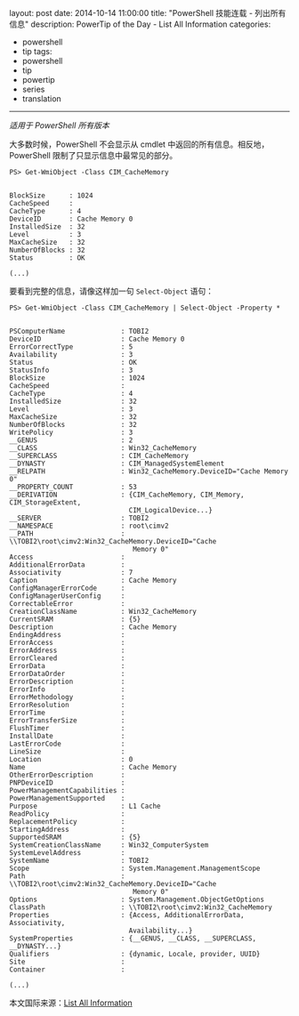 layout: post
date: 2014-10-14 11:00:00
title: "PowerShell 技能连载 - 列出所有信息"
description: PowerTip of the Day - List All Information
categories:
- powershell
- tip
tags:
- powershell
- tip
- powertip
- series
- translation
---
_适用于 PowerShell 所有版本_

大多数时候，PowerShell 不会显示从 cmdlet 中返回的所有信息。相反地，PowerShell 限制了只显示信息中最常见的部分。

    PS> Get-WmiObject -Class CIM_CacheMemory
    
    
    BlockSize      : 1024
    CacheSpeed     : 
    CacheType      : 4
    DeviceID       : Cache Memory 0
    InstalledSize  : 32
    Level          : 3
    MaxCacheSize   : 32
    NumberOfBlocks : 32
    Status         : OK
    
    (...)
    

要看到完整的信息，请像这样加一句 `Select-Object` 语句：

    PS> Get-WmiObject -Class CIM_CacheMemory | Select-Object -Property *
    
    
    PSComputerName              : TOBI2
    DeviceID                    : Cache Memory 0
    ErrorCorrectType            : 5
    Availability                : 3
    Status                      : OK
    StatusInfo                  : 3
    BlockSize                   : 1024
    CacheSpeed                  : 
    CacheType                   : 4
    InstalledSize               : 32
    Level                       : 3
    MaxCacheSize                : 32
    NumberOfBlocks              : 32
    WritePolicy                 : 3
    __GENUS                     : 2
    __CLASS                     : Win32_CacheMemory
    __SUPERCLASS                : CIM_CacheMemory
    __DYNASTY                   : CIM_ManagedSystemElement
    __RELPATH                   : Win32_CacheMemory.DeviceID="Cache Memory 0"
    __PROPERTY_COUNT            : 53
    __DERIVATION                : {CIM_CacheMemory, CIM_Memory, CIM_StorageExtent, 
                                  CIM_LogicalDevice...}
    __SERVER                    : TOBI2
    __NAMESPACE                 : root\cimv2
    __PATH                      : \\TOBI2\root\cimv2:Win32_CacheMemory.DeviceID="Cache
                                   Memory 0"
    Access                      : 
    AdditionalErrorData         : 
    Associativity               : 7
    Caption                     : Cache Memory
    ConfigManagerErrorCode      : 
    ConfigManagerUserConfig     : 
    CorrectableError            : 
    CreationClassName           : Win32_CacheMemory
    CurrentSRAM                 : {5}
    Description                 : Cache Memory
    EndingAddress               : 
    ErrorAccess                 : 
    ErrorAddress                : 
    ErrorCleared                : 
    ErrorData                   : 
    ErrorDataOrder              : 
    ErrorDescription            : 
    ErrorInfo                   : 
    ErrorMethodology            : 
    ErrorResolution             : 
    ErrorTime                   : 
    ErrorTransferSize           : 
    FlushTimer                  : 
    InstallDate                 : 
    LastErrorCode               : 
    LineSize                    : 
    Location                    : 0
    Name                        : Cache Memory
    OtherErrorDescription       : 
    PNPDeviceID                 : 
    PowerManagementCapabilities : 
    PowerManagementSupported    : 
    Purpose                     : L1 Cache
    ReadPolicy                  : 
    ReplacementPolicy           : 
    StartingAddress             : 
    SupportedSRAM               : {5}
    SystemCreationClassName     : Win32_ComputerSystem
    SystemLevelAddress          : 
    SystemName                  : TOBI2
    Scope                       : System.Management.ManagementScope
    Path                        : \\TOBI2\root\cimv2:Win32_CacheMemory.DeviceID="Cache
                                   Memory 0"
    Options                     : System.Management.ObjectGetOptions
    ClassPath                   : \\TOBI2\root\cimv2:Win32_CacheMemory
    Properties                  : {Access, AdditionalErrorData, Associativity, 
                                  Availability...}
    SystemProperties            : {__GENUS, __CLASS, __SUPERCLASS, __DYNASTY...}
    Qualifiers                  : {dynamic, Locale, provider, UUID}
    Site                        : 
    Container                   : 
    
    (...)

<!--more-->
本文国际来源：[List All Information](http://community.idera.com/powershell/powertips/b/tips/posts/list-all-information)
